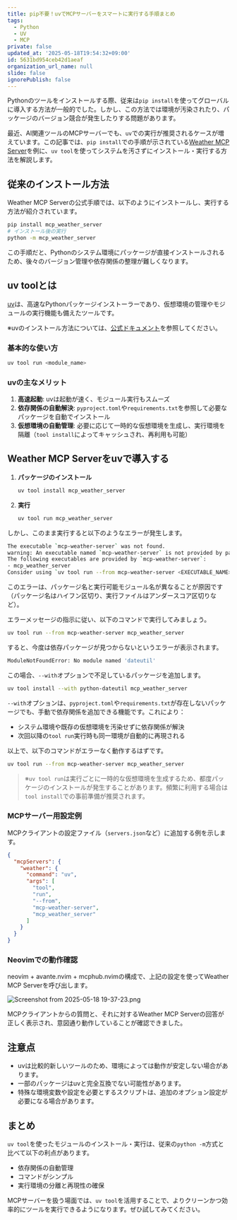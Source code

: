 ```yaml
---
title: pip不要！uvでMCPサーバーをスマートに実行する手順まとめ
tags:
  - Python
  - UV
  - MCP
private: false
updated_at: '2025-05-18T19:54:32+09:00'
id: 5631bd954ceb42d1aeaf
organization_url_name: null
slide: false
ignorePublish: false
---
```


Pythonのツールをインストールする際、従来は`pip install`を使ってグローバルに導入する方法が一般的でした。しかし、この方法では環境が汚染されたり、パッケージのバージョン競合が発生したりする問題があります。

最近、AI関連ツールのMCPサーバーでも、`uv`での実行が推奨されるケースが増えています。この記事では、`pip install`での手順が示されている[Weather MCP Server](https://github.com/isdaniel/mcp_weather_server)を例に、`uv tool`を使ってシステムを汚さずにインストール・実行する方法を解説します。

## 従来のインストール方法

Weather MCP Serverの公式手順では、以下のようにインストールし、実行する方法が紹介されています。

```bash
pip install mcp_weather_server
# インストール後の実行
python -m mcp_weather_server
```

この手順だと、Pythonのシステム環境にパッケージが直接インストールされるため、後々のバージョン管理や依存関係の整理が難しくなります。

## uv toolとは

[uv](https://github.com/astral-sh/uv)は、高速なPythonパッケージインストーラーであり、仮想環境の管理やモジュールの実行機能も備えたツールです。

※uvのインストール方法については、[公式ドキュメント](https://github.com/astral-sh/uv#installation)を参照してください。

### 基本的な使い方

```bash
uv tool run <module_name>
```

### uvの主なメリット

1. **高速起動**: uvは起動が速く、モジュール実行もスムーズ
2. **依存関係の自動解決**: `pyproject.toml`や`requirements.txt`を参照して必要なパッケージを自動でインストール
3. **仮想環境の自動管理**: 必要に応じて一時的な仮想環境を生成し、実行環境を隔離（`tool install`によってキャッシュされ、再利用も可能）

## Weather MCP Serverをuvで導入する

1. **パッケージのインストール**

   ```bash
   uv tool install mcp_weather_server
   ```
2. **実行**

   ```bash
   uv tool run mcp_weather_server
   ```

しかし、このまま実行すると以下のようなエラーが発生します。

```bash
The executable `mcp-weather-server` was not found.
warning: An executable named `mcp-weather-server` is not provided by package `mcp-weather-server`.
The following executables are provided by `mcp-weather-server`:
- mcp_weather_server
Consider using `uv tool run --from mcp-weather-server <EXECUTABLE_NAME>` instead.
```

このエラーは、パッケージ名と実行可能モジュール名が異なることが原因です（パッケージ名はハイフン区切り、実行ファイルはアンダースコア区切りなど）。

エラーメッセージの指示に従い、以下のコマンドで実行してみましょう。

```bash
uv tool run --from mcp-weather-server mcp_weather_server
```

すると、今度は依存パッケージが見つからないというエラーが表示されます。

```bash
ModuleNotFoundError: No module named 'dateutil'
```

この場合、`--with`オプションで不足しているパッケージを追加します。

```bash
uv tool install --with python-dateutil mcp_weather_server
```

`--with`オプションは、`pyproject.toml`や`requirements.txt`が存在しないパッケージでも、手動で依存関係を追加できる機能です。これにより：

* システム環境や既存の仮想環境を汚染せずに依存関係が解決
* 次回以降の`tool run`実行時も同一環境が自動的に再現される

以上で、以下のコマンドがエラーなく動作するはずです。

```bash
uv tool run --from mcp-weather-server mcp_weather_server
```

> ※`uv tool run`は実行ごとに一時的な仮想環境を生成するため、都度パッケージのインストールが発生することがあります。頻繁に利用する場合は`tool install`での事前準備が推奨されます。

### MCPサーバー用設定例

MCPクライアントの設定ファイル（`servers.json`など）に追加する例を示します。

```json
{
  "mcpServers": {
    "weather": {
      "command": "uv",
      "args": [
        "tool",
        "run",
        "--from",
        "mcp-weather-server",
        "mcp_weather_server"
      ]
    }
  }
}
```


### Neovimでの動作確認

neovim + avante.nvim + mcphub.nvimの構成で、上記の設定を使ってWeather MCP Serverを呼び出します。

![Screenshot from 2025-05-18 19-37-23.png](https://qiita-image-store.s3.ap-northeast-1.amazonaws.com/0/2591762/a8fa2c71-e360-4498-a00a-cdd2e4f2d898.png)

MCPクライアントからの質問と、それに対するWeather MCP Serverの回答が正しく表示され、意図通り動作していることが確認できました。

## 注意点

* uvは比較的新しいツールのため、環境によっては動作が安定しない場合があります。
* 一部のパッケージはuvと完全互換でない可能性があります。
* 特殊な環境変数や設定を必要とするスクリプトは、追加のオプション設定が必要になる場合があります。

## まとめ

`uv tool`を使ったモジュールのインストール・実行は、従来の`python -m`方式と比べて以下の利点があります。

* 依存関係の自動管理
* コマンドがシンプル
* 実行環境の分離と再現性の確保

MCPサーバーを扱う場面では、`uv tool`を活用することで、よりクリーンかつ効率的にツールを実行できるようになります。ぜひ試してみてください。
